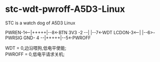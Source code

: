 # stc-wdt-pwroff-A5D3-Linux
STC is a watch dog of  A5D3 Linux

PWREN-1<--|+++++|--8<-BTN
3V3  -2 --|	    |--7<-WDT
LCDON-3<--|	    |--6>-PWRSIG
GND-  4 --|+++++|--5<-PWROFF
	
WDT = 0,边沿喂狗,低电平使能;																	      
PWROFF = 0,低电平请求关机;
